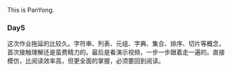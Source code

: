 This is PanYong.

### Day5
这次作业拖延的比较久。字符串、列表、元组、字典、集合、排序、切片等概念，首次接触理解还是蛮费精力的。最后是看演示视频，一步一步跟着走一遍的。直接模仿，比阅读效率高，但更全面的掌握，必须要回到阅读。